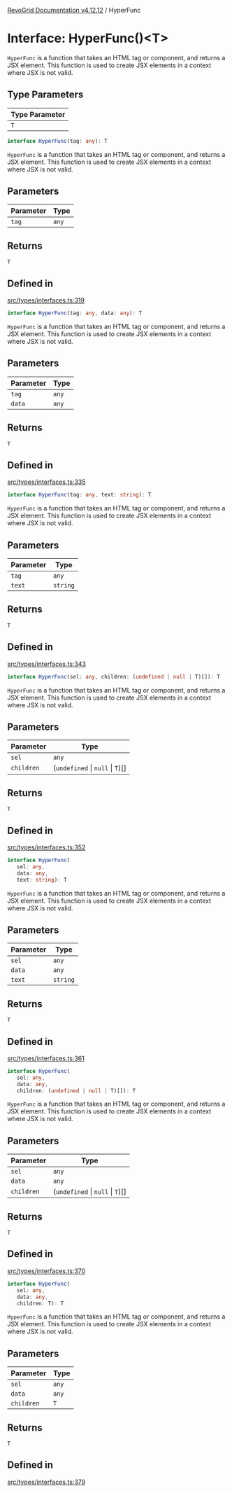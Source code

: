 [RevoGrid Documentation v4.12.12](README.md) / HyperFunc

# Interface: HyperFunc()\<T\>

`HyperFunc` is a function that takes an HTML tag or component, and returns a
JSX element. This function is used to create JSX elements in a context where
JSX is not valid.

## Type Parameters

| Type Parameter |
| ------ |
| `T` |

```ts
interface HyperFunc(tag: any): T
```

`HyperFunc` is a function that takes an HTML tag or component, and returns a
JSX element. This function is used to create JSX elements in a context where
JSX is not valid.

## Parameters

| Parameter | Type |
| ------ | ------ |
| `tag` | `any` |

## Returns

`T`

## Defined in

[src/types/interfaces.ts:319](https://github.com/revolist/revogrid/blob/ecd92bead8bd3117a71a9fcab227f9b0f91c2edf/src/types/interfaces.ts#L319)

```ts
interface HyperFunc(tag: any, data: any): T
```

`HyperFunc` is a function that takes an HTML tag or component, and returns a
JSX element. This function is used to create JSX elements in a context where
JSX is not valid.

## Parameters

| Parameter | Type |
| ------ | ------ |
| `tag` | `any` |
| `data` | `any` |

## Returns

`T`

## Defined in

[src/types/interfaces.ts:335](https://github.com/revolist/revogrid/blob/ecd92bead8bd3117a71a9fcab227f9b0f91c2edf/src/types/interfaces.ts#L335)

```ts
interface HyperFunc(tag: any, text: string): T
```

`HyperFunc` is a function that takes an HTML tag or component, and returns a
JSX element. This function is used to create JSX elements in a context where
JSX is not valid.

## Parameters

| Parameter | Type |
| ------ | ------ |
| `tag` | `any` |
| `text` | `string` |

## Returns

`T`

## Defined in

[src/types/interfaces.ts:343](https://github.com/revolist/revogrid/blob/ecd92bead8bd3117a71a9fcab227f9b0f91c2edf/src/types/interfaces.ts#L343)

```ts
interface HyperFunc(sel: any, children: (undefined | null | T)[]): T
```

`HyperFunc` is a function that takes an HTML tag or component, and returns a
JSX element. This function is used to create JSX elements in a context where
JSX is not valid.

## Parameters

| Parameter | Type |
| ------ | ------ |
| `sel` | `any` |
| `children` | (`undefined` \| `null` \| `T`)[] |

## Returns

`T`

## Defined in

[src/types/interfaces.ts:352](https://github.com/revolist/revogrid/blob/ecd92bead8bd3117a71a9fcab227f9b0f91c2edf/src/types/interfaces.ts#L352)

```ts
interface HyperFunc(
   sel: any, 
   data: any, 
   text: string): T
```

`HyperFunc` is a function that takes an HTML tag or component, and returns a
JSX element. This function is used to create JSX elements in a context where
JSX is not valid.

## Parameters

| Parameter | Type |
| ------ | ------ |
| `sel` | `any` |
| `data` | `any` |
| `text` | `string` |

## Returns

`T`

## Defined in

[src/types/interfaces.ts:361](https://github.com/revolist/revogrid/blob/ecd92bead8bd3117a71a9fcab227f9b0f91c2edf/src/types/interfaces.ts#L361)

```ts
interface HyperFunc(
   sel: any, 
   data: any, 
   children: (undefined | null | T)[]): T
```

`HyperFunc` is a function that takes an HTML tag or component, and returns a
JSX element. This function is used to create JSX elements in a context where
JSX is not valid.

## Parameters

| Parameter | Type |
| ------ | ------ |
| `sel` | `any` |
| `data` | `any` |
| `children` | (`undefined` \| `null` \| `T`)[] |

## Returns

`T`

## Defined in

[src/types/interfaces.ts:370](https://github.com/revolist/revogrid/blob/ecd92bead8bd3117a71a9fcab227f9b0f91c2edf/src/types/interfaces.ts#L370)

```ts
interface HyperFunc(
   sel: any, 
   data: any, 
   children: T): T
```

`HyperFunc` is a function that takes an HTML tag or component, and returns a
JSX element. This function is used to create JSX elements in a context where
JSX is not valid.

## Parameters

| Parameter | Type |
| ------ | ------ |
| `sel` | `any` |
| `data` | `any` |
| `children` | `T` |

## Returns

`T`

## Defined in

[src/types/interfaces.ts:379](https://github.com/revolist/revogrid/blob/ecd92bead8bd3117a71a9fcab227f9b0f91c2edf/src/types/interfaces.ts#L379)
